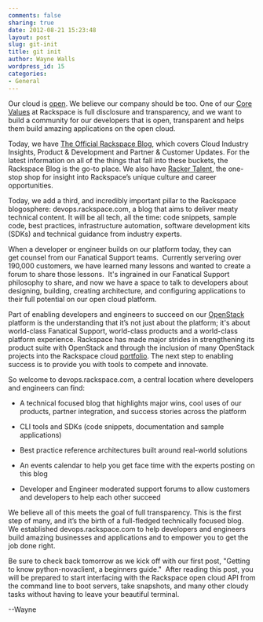 ```yaml
---
comments: false
sharing: true
date: 2012-08-21 15:23:48
layout: post
slug: git-init
title: git init
author: Wayne Walls
wordpress_id: 15
categories:
- General
---
```


Our cloud is [open](http://www.rackspace.com/cloud/openstack/). We believe our company should be too. One of our [Core Values](http://rackertalent.com/people/core-values/) at Rackspace is full disclosure and transparency, and we want to build a community for our developers that is open, transparent and helps them build amazing applications on the open cloud.

Today, we have [The Official Rackspace Blog](http://www.rackspace.com/blog/), which covers Cloud Industry Insights, Product & Development and Partner & Customer Updates. For the latest information on all of the things that fall into these buckets, the Rackspace Blog is the go-to place. We also have [Racker Talent](http://rackertalent.com), the one-stop shop for insight into Rackspace’s unique culture and career opportunities.

Today, we add a third, and incredibly important pillar to the Rackspace blogosphere: devops.rackspace.com, a blog that aims to deliver meaty technical content. It will be all tech, all the time: code snippets, sample code, best practices, infrastructure automation, software development kits (SDKs) and technical guidance from industry experts.

When a developer or engineer builds on our platform today, they can get counsel from our Fanatical Support teams.  Currently servering over 190,000 customers, we have learned many lessons and wanted to create a forum to share those lessons.  It's ingrained in our Fanatical Support philosophy to share, and now we have a space to talk to developers about designing, building, creating architecture, and configuring applications to their full potential on our open cloud platform.

Part of enabling developers and engineers to succeed on our [OpenStack](http://openstack.org) platform is the understanding that it’s not just about the platform; it's about world-class Fanatical Support, world-class products and a world-class platform experience. Rackspace has made major strides in strengthening its product suite with OpenStack and through the inclusion of many OpenStack projects into the Rackspace cloud [portfolio](http://www.rackspace.com/cloud/public/). The next step to enabling success is to provide you with tools to compete and innovate.

So welcome to devops.rackspace.com, a central location where developers and engineers can find:



	
  * A technical focused blog that highlights major wins, cool uses of our products, partner integration, and success stories across the platform

	
  * CLI tools and SDKs (code snippets, documentation and sample applications)

	
  * Best practice reference architectures built around real-world solutions

	
  * An events calendar to help you get face time with the experts posting on this blog

	
  * Developer and Engineer moderated support forums to allow customers and developers to help each other succeed


We believe all of this meets the goal of full transparency. This is the first step of many, and it’s the birth of a full-fledged technically focused blog. We established devops.rackspace.com to help developers and engineers build amazing businesses and applications and to empower you to get the job done right.

Be sure to check back tomorrow as we kick off with our first post, "Getting to know python-novaclient, a beginners guide."  After reading this post, you will be prepared to start interfacing with the Rackspace open cloud API from the command line to boot servers, take snapshots, and many other cloudy tasks without having to leave your beautiful terminal.

--Wayne
